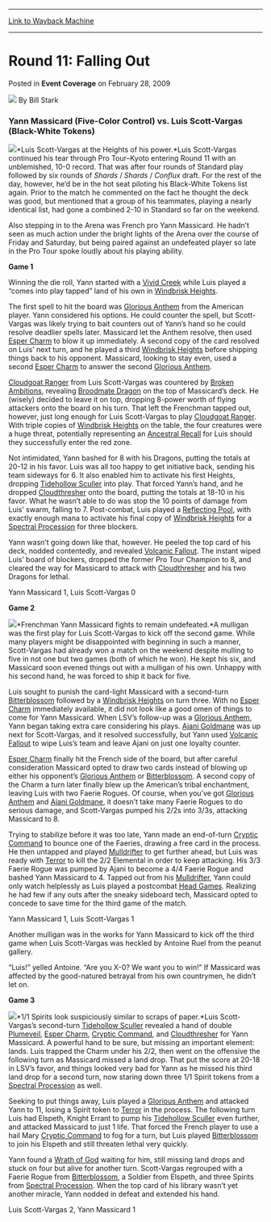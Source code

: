 
---
[Link to Wayback Machine](https://web.archive.org/web/20201005145014/https://magic.wizards.com/en/articles/archive/event-coverage/round-11-falling-out-2009-02-28)

[_metadata_:author]:- "Bill Stark"
[_metadata_:description]:- "Yann Massicard (Five-Color Control) vs. Luis Scott-Vargas (Black-White Tokens) Luis Scott-Vargas at the Heights of his power.Luis Scott-Vargas continued his tear through Pro Tour–Kyoto entering Round 11 with an unblemished, 10-0 record."
[_metadata_:generator]:- "Drupal 7 (http://drupal.org)"
[_metadata_:node]:- "506851"
[_metadata_:publish_date]:- "2009-02-28"
[_metadata_:source]:- "div-main-content"
[_metadata_:title]:- "Round 11: Falling Out"
[_metadata_:wayback_capture_timestamp]:- "2020-10-05 14:50:14"
[_metadata_:wayback_raw_url]:- "https://web.archive.org/web/20201005145014id_/https://magic.wizards.com/en/articles/archive/event-coverage/round-11-falling-out-2009-02-28"
[_metadata_:wayback_url]:- "https://magic.wizards.com/en/articles/archive/event-coverage/round-11-falling-out-2009-02-28"
---


Round 11: Falling Out
=====================



 Posted in **Event Coverage**
 on February 28, 2009 






![](https://media.magic.wizards.com/styles/auth_small/public/images/person/authorpic_BillStark.jpg)
By Bill Stark











###  Yann Massicard (Five-Color Control) vs. Luis Scott-Vargas (Black-White Tokens)

![](https://media.magic.wizards.com/image_legacy_migration/mtg/images/daily/events/ptkyo09/r11_scott-vargas.jpg)*Luis Scott-Vargas at the Heights of his power.*Luis Scott-Vargas continued his tear through Pro Tour–Kyoto entering Round 11 with an unblemished, 10-0 record. That was after four rounds of Standard play followed by six rounds of *Shards* / *Shards* / *Conflux* draft. For the rest of the day, however, he’d be in the hot seat piloting his Black-White Tokens list again. Prior to the match he commented on the fact he thought the deck was good, but mentioned that a group of his teammates, playing a nearly identical list, had gone a combined 2-10 in Standard so far on the weekend.

Also stepping in to the Arena was French pro Yann Massicard. He hadn’t seen as much action under the bright lights of the Arena over the course of Friday and Saturday, but being paired against an undefeated player so late in the Pro Tour spoke loudly about his playing ability.

**Game 1**

Winning the die roll, Yann started with a [Vivid Creek](http://gatherer.wizards.com/Pages/Card/Details.aspx?name=Vivid+Creek) while Luis played a “comes into play tapped” land of his own in [Windbrisk Heights](http://gatherer.wizards.com/Pages/Card/Details.aspx?name=Windbrisk+Heights).

The first spell to hit the board was [Glorious Anthem](http://gatherer.wizards.com/Pages/Card/Details.aspx?name=Glorious+Anthem) from the American player. Yann considered his options. He could counter the spell, but Scott-Vargas was likely trying to bait counters out of Yann’s hand so he could resolve deadlier spells later. Massicard let the Anthem resolve, then used [Esper Charm](http://gatherer.wizards.com/Pages/Card/Details.aspx?name=Esper+Charm) to blow it up immediately. A second copy of the card resolved on Luis’ next turn, and he played a third [Windbrisk Heights](http://gatherer.wizards.com/Pages/Card/Details.aspx?name=Windbrisk+Heights) before shipping things back to his opponent. Massicard, looking to stay even, used a second [Esper Charm](http://gatherer.wizards.com/Pages/Card/Details.aspx?name=Esper+Charm) to answer the second [Glorious Anthem](http://gatherer.wizards.com/Pages/Card/Details.aspx?name=Glorious+Anthem).

[Cloudgoat Ranger](http://gatherer.wizards.com/Pages/Card/Details.aspx?name=Cloudgoat+Ranger) from Luis Scott-Vargas was countered by [Broken Ambitions](http://gatherer.wizards.com/Pages/Card/Details.aspx?name=Broken+Ambitions), revealing [Broodmate Dragon](http://gatherer.wizards.com/Pages/Card/Details.aspx?name=Broodmate+Dragon) on the top of Massicard’s deck. He (wisely) decided to leave it on top, dropping 8-power worth of flying attackers onto the board on his turn. That left the Frenchman tapped out, however, just long enough for Luis Scott-Vargas to play [Cloudgoat Ranger](http://gatherer.wizards.com/Pages/Card/Details.aspx?name=Cloudgoat+Ranger). With triple copies of [Windbrisk Heights](http://gatherer.wizards.com/Pages/Card/Details.aspx?name=Windbrisk+Heights) on the table, the four creatures were a huge threat, potentially representing an [Ancestral Recall](http://gatherer.wizards.com/Pages/Card/Details.aspx?name=Ancestral+Recall) for Luis should they successfully enter the red zone.

Not intimidated, Yann bashed for 8 with his Dragons, putting the totals at 20-12 in his favor. Luis was all too happy to get initiative back, sending his team sideways for 6. It also enabled him to activate his first Heights, dropping [Tidehollow Sculler](http://gatherer.wizards.com/Pages/Card/Details.aspx?name=Tidehollow+Sculler) into play. That forced Yann’s hand, and he dropped [Cloudthresher](http://gatherer.wizards.com/Pages/Card/Details.aspx?name=Cloudthresher) onto the board, putting the totals at 18-10 in his favor. What he wasn’t able to do was stop the 10 points of damage from Luis’ swarm, falling to 7. Post-combat, Luis played a [Reflecting Pool](http://gatherer.wizards.com/Pages/Card/Details.aspx?name=Reflecting+Pool), with exactly enough mana to activate his final copy of [Windbrisk Heights](http://gatherer.wizards.com/Pages/Card/Details.aspx?name=Windbrisk+Heights) for a [Spectral Procession](http://gatherer.wizards.com/Pages/Card/Details.aspx?name=Spectral+Procession) for three blockers.

Yann wasn’t going down like that, however. He peeled the top card of his deck, nodded contentedly, and revealed [Volcanic Fallout](http://gatherer.wizards.com/Pages/Card/Details.aspx?name=Volcanic+Fallout). The instant wiped Luis’ board of blockers, dropped the former Pro Tour Champion to 8, and cleared the way for Massicard to attack with [Cloudthresher](http://gatherer.wizards.com/Pages/Card/Details.aspx?name=Cloudthresher) and his two Dragons for lethal.

Yann Massicard 1, Luis Scott-Vargas 0

**Game 2**

![](https://media.magic.wizards.com/image_legacy_migration/mtg/images/daily/events/ptkyo09/r11_massicard.jpg)*Frenchman Yann Massicard fights to remain undefeated.*A mulligan was the first play for Luis Scott-Vargas to kick off the second game. While many players might be disappointed with beginning in such a manner, Scott-Vargas had already won a match on the weekend despite mulling to five in not one but two games (both of which he won). He kept his six, and Massicard soon evened things out with a mulligan of his own. Unhappy with his second hand, he was forced to ship it back for five.

Luis sought to punish the card-light Massicard with a second-turn [Bitterblossom](http://gatherer.wizards.com/Pages/Card/Details.aspx?name=Bitterblossom) followed by a [Windbrisk Heights](http://gatherer.wizards.com/Pages/Card/Details.aspx?name=Windbrisk+Heights) on turn three. With no [Esper Charm](http://gatherer.wizards.com/Pages/Card/Details.aspx?name=Esper+Charm) immediately available, it did not look like a good omen of things to come for Yann Massicard. When LSV’s follow-up was a [Glorious Anthem](http://gatherer.wizards.com/Pages/Card/Details.aspx?name=Glorious+Anthem), Yann began taking extra care considering his plays. [Ajani Goldmane](http://gatherer.wizards.com/Pages/Card/Details.aspx?name=Ajani+Goldmane) was up next for Scott-Vargas, and it resolved successfully, but Yann used [Volcanic Fallout](http://gatherer.wizards.com/Pages/Card/Details.aspx?name=Volcanic+Fallout) to wipe Luis’s team and leave Ajani on just one loyalty counter.

[Esper Charm](http://gatherer.wizards.com/Pages/Card/Details.aspx?name=Esper+Charm) finally hit the French side of the board, but after careful consideration Massicard opted to draw two cards instead of blowing up either his opponent’s [Glorious Anthem](http://gatherer.wizards.com/Pages/Card/Details.aspx?name=Glorious+Anthem) or [Bitterblossom](http://gatherer.wizards.com/Pages/Card/Details.aspx?name=Bitterblossom). A second copy of the Charm a turn later finally blew up the American’s tribal enchantment, leaving Luis with two Faerie Rogues. Of course, when you’ve got [Glorious Anthem](http://gatherer.wizards.com/Pages/Card/Details.aspx?name=Glorious+Anthem) and [Ajani Goldmane](http://gatherer.wizards.com/Pages/Card/Details.aspx?name=Ajani+Goldmane), it doesn’t take many Faerie Rogues to do serious damage, and Scott-Vargas pumped his 2/2s into 3/3s, attacking Massicard to 8.

Trying to stabilize before it was too late, Yann made an end-of-turn [Cryptic Command](http://gatherer.wizards.com/Pages/Card/Details.aspx?name=Cryptic+Command) to bounce one of the Faeries, drawing a free card in the process. He then untapped and played [Mulldrifter](http://gatherer.wizards.com/Pages/Card/Details.aspx?name=Mulldrifter) to get further ahead, but Luis was ready with [Terror](http://gatherer.wizards.com/Pages/Card/Details.aspx?name=Terror) to kill the 2/2 Elemental in order to keep attacking. His 3/3 Faerie Rogue was pumped by Ajani to become a 4/4 Faerie Rogue and bashed Yann Massicard to 4. Tapped out from his [Mulldrifter](http://gatherer.wizards.com/Pages/Card/Details.aspx?name=Mulldrifter), Yann could only watch helplessly as Luis played a postcombat [Head Games](http://gatherer.wizards.com/Pages/Card/Details.aspx?name=Head+Games). Realizing he had few if any outs after the sneaky sideboard tech, Massicard opted to concede to save time for the third game of the match.

Yann Massicard 1, Luis Scott-Vargas 1

Another mulligan was in the works for Yann Massicard to kick off the third game when Luis Scott-Vargas was heckled by Antoine Ruel from the peanut gallery.

“Luis!” yelled Antoine. “Are you X-0? We want you to win!” If Massicard was affected by the good-natured betrayal from his own countrymen, he didn’t let on.

**Game 3**

![](https://media.magic.wizards.com/image_legacy_migration/mtg/images/daily/events/ptkyo09/r11_massicard_scott-vargas.jpg)*1/1 Spirits look suspiciously similar to scraps of paper.*Luis Scott-Vargas’s second-turn [Tidehollow Sculler](http://gatherer.wizards.com/Pages/Card/Details.aspx?name=Tidehollow+Sculler) revealed a hand of double [Plumeveil](http://gatherer.wizards.com/Pages/Card/Details.aspx?name=Plumeveil), [Esper Charm](http://gatherer.wizards.com/Pages/Card/Details.aspx?name=Esper+Charm), [Cryptic Command](http://gatherer.wizards.com/Pages/Card/Details.aspx?name=Cryptic+Command), and [Cloudthresher](http://gatherer.wizards.com/Pages/Card/Details.aspx?name=Cloudthresher) for Yann Massicard. A powerful hand to be sure, but missing an important element: lands. Luis trapped the Charm under his 2/2, then went on the offensive the following turn as Massicard missed a land drop. That put the score at 20-18 in LSV’s favor, and things looked very bad for Yann as he missed his third land drop for a second turn, now staring down three 1/1 Spirit tokens from a [Spectral Procession](http://gatherer.wizards.com/Pages/Card/Details.aspx?name=Spectral+Procession) as well.

Seeking to put things away, Luis played a [Glorious Anthem](http://gatherer.wizards.com/Pages/Card/Details.aspx?name=Glorious+Anthem) and attacked Yann to 11, losing a Spirit token to [Terror](http://gatherer.wizards.com/Pages/Card/Details.aspx?name=Terror) in the process. The following turn Luis had Elspeth, Knight Errant to pump his [Tidehollow Sculler](http://gatherer.wizards.com/Pages/Card/Details.aspx?name=Tidehollow+Sculler) even further, and attacked Massicard to just 1 life. That forced the French player to use a hail Mary [Cryptic Command](http://gatherer.wizards.com/Pages/Card/Details.aspx?name=Cryptic+Command) to fog for a turn, but Luis played [Bitterblossom](http://gatherer.wizards.com/Pages/Card/Details.aspx?name=Bitterblossom) to join his Elspeth and still threaten lethal very quickly.

Yann found a [Wrath of God](http://gatherer.wizards.com/Pages/Card/Details.aspx?name=Wrath+of+God) waiting for him, still missing land drops and stuck on four but alive for another turn. Scott-Vargas regrouped with a Faerie Rogue from [Bitterblossom](http://gatherer.wizards.com/Pages/Card/Details.aspx?name=Bitterblossom), a Soldier from Elspeth, and three Spirits from [Spectral Procession](http://gatherer.wizards.com/Pages/Card/Details.aspx?name=Spectral+Procession). When the top card of his library wasn’t yet another miracle, Yann nodded in defeat and extended his hand.

Luis Scott-Vargas 2, Yann Massicard 1







